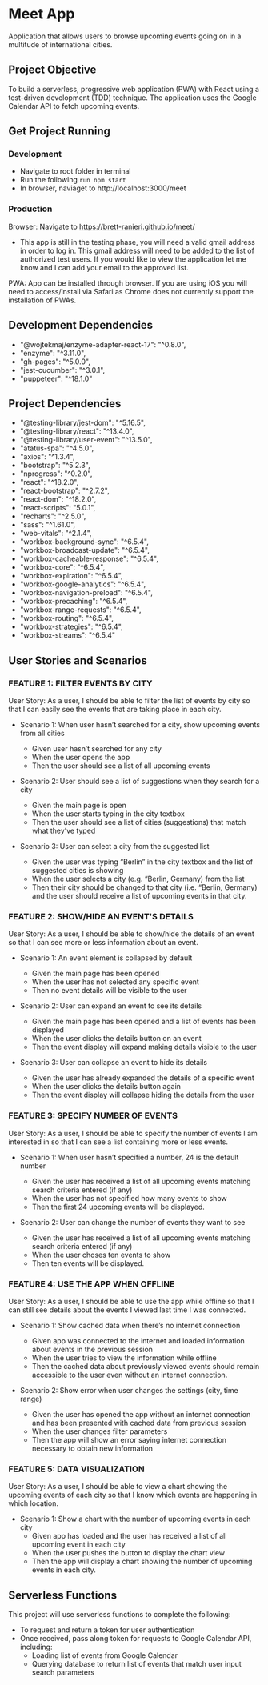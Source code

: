 # Meet App

Application that allows users to browse upcoming events going on in a multitude of international cities.

## Project Objective

To build a serverless, progressive web application (PWA) with React using a
test-driven development (TDD) technique. The application uses the Google
Calendar API to fetch upcoming events.

## Get Project Running

### Development

- Navigate to root folder in terminal
- Run the following `run npm start`
- In browser, naviaget to http://localhost:3000/meet

### Production

Browser:
Navigate to https://brett-ranieri.github.io/meet/

- This app is still in the testing phase, you will need a valid gmail address in order to log in. This gmail address will need to be added to the list of authorized test users. If you would like to view the application let me know and I can add your email to the approved list.

PWA:
App can be installed through browser. If you are using iOS you will need to access/install via Safari as Chrome does not currently support the installation of PWAs.

## Development Dependencies

- "@wojtekmaj/enzyme-adapter-react-17": "^0.8.0",
- "enzyme": "^3.11.0",
- "gh-pages": "^5.0.0",
- "jest-cucumber": "^3.0.1",
- "puppeteer": "^18.1.0"

## Project Dependencies

- "@testing-library/jest-dom": "^5.16.5",
- "@testing-library/react": "^13.4.0",
- "@testing-library/user-event": "^13.5.0",
- "atatus-spa": "^4.5.0",
- "axios": "^1.3.4",
- "bootstrap": "^5.2.3",
- "nprogress": "^0.2.0",
- "react": "^18.2.0",
- "react-bootstrap": "^2.7.2",
- "react-dom": "^18.2.0",
- "react-scripts": "5.0.1",
- "recharts": "^2.5.0",
- "sass": "^1.61.0",
- "web-vitals": "^2.1.4",
- "workbox-background-sync": "^6.5.4",
- "workbox-broadcast-update": "^6.5.4",
- "workbox-cacheable-response": "^6.5.4",
- "workbox-core": "^6.5.4",
- "workbox-expiration": "^6.5.4",
- "workbox-google-analytics": "^6.5.4",
- "workbox-navigation-preload": "^6.5.4",
- "workbox-precaching": "^6.5.4",
- "workbox-range-requests": "^6.5.4",
- "workbox-routing": "^6.5.4",
- "workbox-strategies": "^6.5.4",
- "workbox-streams": "^6.5.4"

## User Stories and Scenarios

### FEATURE 1: FILTER EVENTS BY CITY

User Story: As a user, I should be able to filter the list of events by city so that I can easily see the events that are taking place in each city.

- Scenario 1: When user hasn’t searched for a city, show upcoming events from all cities

  - Given user hasn’t searched for any city
  - When the user opens the app
  - Then the user should see a list of all upcoming events

- Scenario 2: User should see a list of suggestions when they search for a city

  - Given the main page is open
  - When the user starts typing in the city textbox
  - Then the user should see a list of cities (suggestions) that match what they’ve typed

- Scenario 3: User can select a city from the suggested list
  - Given the user was typing “Berlin” in the city textbox and the list of suggested cities is showing
  - When the user selects a city (e.g. “Berlin, Germany) from the list
  - Then their city should be changed to that city (i.e. “Berlin, Germany) and the user should receive a list of upcoming events in that city.

### FEATURE 2: SHOW/HIDE AN EVENT'S DETAILS

User Story: As a user, I should be able to show/hide the details of an event so that I can see more or less information about an event.

- Scenario 1: An event element is collapsed by default
  - Given the main page has been opened
  - When the user has not selected any specific event
  - Then no event details will be visible to the user
- Scenario 2: User can expand an event to see its details

  - Given the main page has been opened and a list of events has been displayed
  - When the user clicks the details button on an event
  - Then the event display will expand making details visible to the user

- Scenario 3: User can collapse an event to hide its details
  - Given the user has already expanded the details of a specific event
  - When the user clicks the details button again
  - Then the event display will collapse hiding the details from the user

### FEATURE 3: SPECIFY NUMBER OF EVENTS

User Story: As a user, I should be able to specify the number of events I am interested in so that I can see a list containing more or less events.

- Scenario 1: When user hasn’t specified a number, 24 is the default number

  - Given the user has received a list of all upcoming events matching search criteria entered (if any)
  - When the user has not specified how many events to show
  - Then the first 24 upcoming events will be displayed.

- Scenario 2: User can change the number of events they want to see
  - Given the user has received a list of all upcoming events matching search criteria entered (if any)
  - When the user choses ten events to show
  - Then ten events will be displayed.

### FEATURE 4: USE THE APP WHEN OFFLINE

User Story: As a user, I should be able to use the app while offline so that I can still see details about the events I viewed last time I was connected.

- Scenario 1: Show cached data when there’s no internet connection

  - Given app was connected to the internet and loaded information about events in the previous session
  - When the user tries to view the information while offline
  - Then the cached data about previously viewed events should remain accessible to the user even without an internet connection.

- Scenario 2: Show error when user changes the settings (city, time range)
  - Given the user has opened the app without an internet connection and has been presented with cached data from previous session
  - When the user changes filter parameters
  - Then the app will show an error saying internet connection necessary to obtain new information

### FEATURE 5: DATA VISUALIZATION

User Story: As a user, I should be able to view a chart showing the upcoming events of each city so that I know which events are happening in which location.

- Scenario 1: Show a chart with the number of upcoming events in each city
  - Given app has loaded and the user has received a list of all upcoming event in each city
  - When the user pushes the button to display the chart view
  - Then the app will display a chart showing the number of upcoming events in each city.

## Serverless Functions

This project will use serverless functions to complete the following:

- To request and return a token for user authentication
- Once received, pass along token for requests to Google Calendar API, including:
  - Loading list of events from Google Calendar
  - Querying database to return list of events that match user input search parameters
